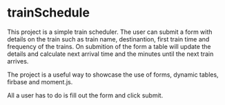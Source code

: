 # trainSchedule

This project is a simple train scheduler. The user can submit a form with details on the train such as train name, destinantion, first train time and frequency of the trains. On submition of the form a table will update the details and calculate next arrival time and the minutes until the next train arrives.

The project is a useful way to showcase the use of forms, dynamic tables, firbase and moment.js.

All a user has to do is fill out the form and click submit. 
